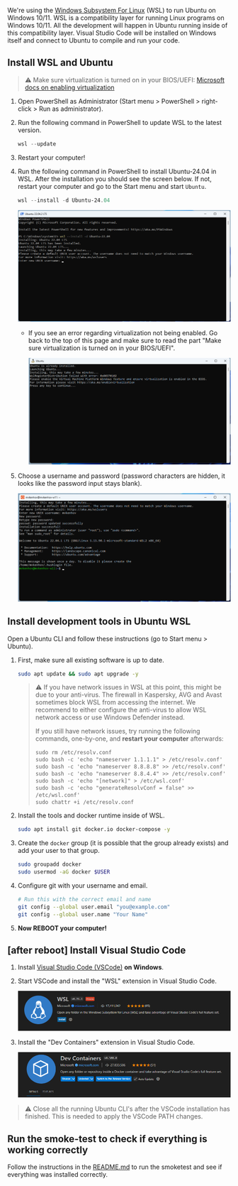 We're using the [Windows Subsystem For Linux](https://en.wikipedia.org/wiki/Windows_Subsystem_for_Linux) (WSL) to run Ubuntu on Windows 10/11. WSL is a compatibility layer for running Linux programs on Windows 10/11. All the development will happen in Ubuntu running inside of this compatibility layer. Visual Studio Code will be installed on Windows itself and connect to Ubuntu to compile and run your code.

## Install WSL and Ubuntu

<!--https://learn.microsoft.com/en-us/windows/wsl/install-->

> :warning: Make sure virtualization is turned on in your BIOS/UEFI: [Microsoft docs on enabling virtualization](https://support.microsoft.com/en-us/windows/enable-virtualization-on-windows-11-pcs-c5578302-6e43-4b4b-a449-8ced115f58e1)

1. Open PowerShell as Administrator (Start menu > PowerShell > right-click > Run as administrator).

1. Run the following command in PowerShell to update WSL to the latest version.

   ```powershell
   wsl --update
   ```

1. Restart your computer!

1. Run the following command in PowerShell to install Ubuntu-24.04 in WSL. After the installation you should see the screen below. If not, restart your computer and go to the Start menu and start `Ubuntu`.

   ```powershell
   wsl --install -d Ubuntu-24.04
   ```

   ![WSL install](images/wsl_install.png)

   - If you see an error regarding virtualization not being enabled. Go back to the top of this page and make sure to read the part "Make sure virtualization is turned on in your BIOS/UEFI".
  
      ![WSL virtualization error](images/wsl_virtualization_error.png)

1. Choose a username and password (password characters are hidden, it looks like the password input stays blank).

   ![WSL success](images/wsl_success.png)

## Install development tools in Ubuntu WSL

Open a Ubuntu CLI and follow these instructions (go to Start menu > Ubuntu).

1. First, make sure all existing software is up to date.

   ```bash
   sudo apt update && sudo apt upgrade -y
   ```

   > :warning: If you have network issues in WSL at this point, this might be due to your anti-virus. The firewall in Kaspersky, AVG and Avast sometimes block WSL from accessing the internet. We recommend to either configure the anti-virus to allow WSL network access or use Windows Defender instead.
   >
   > If you still have network issues, try running the following commands, one-by-one, and **restart your computer** afterwards:
   >
   > ```shell
   > sudo rm /etc/resolv.conf
   > sudo bash -c 'echo "nameserver 1.1.1.1" > /etc/resolv.conf'
   > sudo bash -c 'echo "nameserver 8.8.8.8" >> /etc/resolv.conf'
   > sudo bash -c 'echo "nameserver 8.8.4.4" >> /etc/resolv.conf'
   > sudo bash -c 'echo "[network]" > /etc/wsl.conf'
   > sudo bash -c 'echo "generateResolvConf = false" >> /etc/wsl.conf'
   > sudo chattr +i /etc/resolv.conf
   > ```
   >

1. Install the tools and docker runtime inside of WSL.

   ```bash
   sudo apt install git docker.io docker-compose -y
   ```

1. Create the `docker` group (it is possible that the group already exists) and add your user to that group.

   ```bash
   sudo groupadd docker
   sudo usermod -aG docker $USER
   ```

1. Configure git with your username and email.

   ```bash
   # Run this with the correct email and name
   git config --global user.email "you@example.com"
   git config --global user.name "Your Name"
   ```

1. **Now REBOOT your computer!**

## [after reboot] Install Visual Studio Code

1. Install [Visual Studio Code (VSCode)](https://code.visualstudio.com) **on Windows**.
1. Start VSCode and install the "WSL" extension in Visual Studio Code.
   
   ![Code WSL extension](images/code_wsl_extension.png)

1. Install the "Dev Containers" extension in Visual Studio Code.
   
   ![Code Dev Containers extension](images/code_dev_container_extension.png)

> :warning: Close all the running Ubuntu CLI's after the VSCode installation has finished. This is needed to apply the VSCode PATH changes. 


## Run the smoke-test to check if everything is working correctly

Follow the instructions in the [README.md](https://github.com/idlab-discover/ugain-mlops-k8s-smoketest/blob/main/README.md) to run the smoketest and see if everything was installed correctly.
